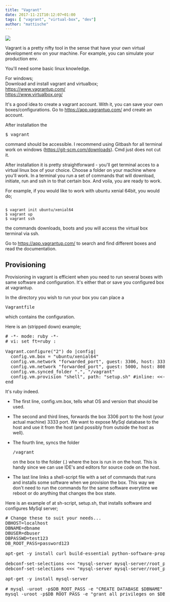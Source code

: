 ```yaml
---
title: "Vagrant"
date: 2017-11-21T10:12:07+01:00
tags: [ "vagrant", "virtual-box", "dev"]
author: "mattische"
---
```


<img src="https://images.g2crowd.com/uploads/product/image/social_landscape/social_landscape_1489710078/vagrant.png" />


Vagrant is a pretty nifty tool in the sense that have your own virtual development env on your machine.
For example, you can simulate your production env.

You'll need some basic linux knowledge.

For windows;<br />
Download and install vagrant and virtualbox;<br />
https://www.vagrantup.com/<br />
https://www.virtualbox.org/

It's a good idea to create a vagrant account. With it, you can save your own boxes/configurations. Go to https://app.vagrantup.com/ and create an account.


After installation the <pre>$ vagrant</pre> 

command should be accessible.
I recommend using Gitbash for all terminal work on windows (https://git-scm.com/downloads). Cmd just does not cut it.

After installation it is pretty straightforward - you'll get terminal acces to a virtual linux box of your choice.
Choose a folder on your machine where you'll work. In a terminal you run a set of commands that will download, initiate, run and ssh in to that certain box. And voila, you are ready to work.

For example, if you would like to work with ubuntu xenial 64bit, you would do;

<pre><code>
$ vagrant init ubuntu/xenial64
$ vagrant up
$ vagrant ssh
</code></pre>

the commands downloads, boots and you will access the virtual box terminal via ssh.


Go to https://app.vagrantup.com/ to search and find different boxes and read the documentation.


## Provisioning


Provisioning in vagrant is efficient when  you need to run several boxes with same software and configuration.
It's either that or save you configured box at vagrantup.

In the directory you wish to run your box you can place a <pre>Vagrantfile</pre> 

which contains the configuration.

Here is an (stripped down) example;

<pre>
# -*- mode: ruby -*-
# vi: set ft=ruby :

Vagrant.configure("2") do |config|
  config.vm.box = "ubuntu/xenial64"
  config.vm.network "forwarded_port", guest: 3306, host: 3333
  config.vm.network "forwarded_port", guest: 5000, host: 8080
  config.vm.synced_folder ".", "/vagrant"
  config.vm.provision "shell", path: "setup.sh" #inline: <<-SHELL
end
</pre>

It's ruby indeed.

- The first line, config.vm.box, tells what OS and version that should be used.

- The second and third lines, forwards the box 3306 port to the host (your actual machine) 3333 port.
We want to expose MySql database to the host and use it from the host (and possibly from outside the host as well).

- The fourth line, syncs the folder <pre>/vagrant</pre> 
on the box to the folder (.) where the box is run in on the host.
This is handy since we can use IDE's and editors for source code on the host.

- The last line links a shell-script file with a set of commands that runs and installs some software when we provision the box.
This way we don't need to run the commands for the same software everytime we reboot or do anything that changes the box state.


Here is an example of at sh-script, setup.sh, that installs software and configures MySql server;

<pre>
# Change these to suit your needs...
DBHOST=localhost
DBNAME=dbname
DBUSER=dbuser
DBPASSWD=test123
DB_ROOT_PASS=password123

apt-get -y install curl build-essential python-software-properties git python3

debconf-set-selections <<< "mysql-server mysql-server/root_password password $DB_ROOT_PASS"
debconf-set-selections <<< "mysql-server mysql-server/root_password_again password $DB_ROOT_PASS"

apt-get -y install mysql-server

# mysql -uroot -p$DB_ROOT_PASS -e "CREATE DATABASE $DBNAME"
mysql -uroot -p$DB_ROOT_PASS -e "grant all privileges on $DBNAME.* to '$DBUSER'@'$DBHOST' identified by '$DBPASSWD'" 
</pre>
